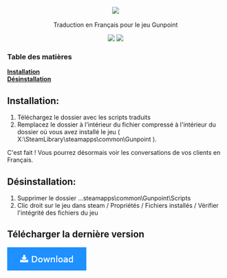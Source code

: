 <p align="center"><img src=.readme.assets/newsletterfooterdst.png></p>

<p align="center">Traduction en Français pour le jeu Gunpoint</p>
<p align="center">
<a href="https://store.steampowered.com/app/206190/Gunpoint/?l=french"><img src="/yoh1813/gunpoint-patch-fr/tree/main/.readme.assets/header.png"></a>
<a href="."><img src="..."></a>
</p>

### Table des matières
**[Installation](#installation)**</br>
**[Désinstallation](#d%C3%A9sinstallation)**</br>


## Installation:
1) Téléchargez le dossier avec les scripts traduits
2) Remplacez le dossier à l'intérieur du fichier compressé à l'intérieur du dossier où vous avez installé le jeu ( X:\SteamLibrary\steamapps\common\Gunpoint ).


C'est fait ! Vous pourrez désormais voir les conversations de vos clients en Français.

## Désinstallation:
1) Supprimer le dossier ...steamapps\common\Gunpoint\Scripts
2) Clic droit sur le jeu dans steam / Propriétés / Fichiers installés / Vérifier l'intégrité des fichiers du jeu

## Télécharger la dernière version
[![Download-Button.png](.readme.assets/Download-Button.png)](../../archive/master.zip)
